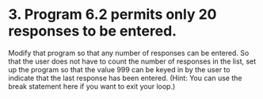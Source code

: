 # 3. Program 6.2 permits only 20 responses to be entered. 

Modify that program so that any number of responses can be entered. So that
the user does not have to count the number of responses in the list, set up the
program so that the value 999 can be keyed in by the user to indicate that the
last response has been entered. (Hint: You can use the break statement here if
you want to exit your loop.)